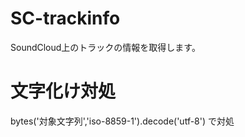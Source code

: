 # SC-trackinfo
SoundCloud上のトラックの情報を取得します。

# 文字化け対処
bytes('対象文字列','iso-8859-1').decode('utf-8') で対処
